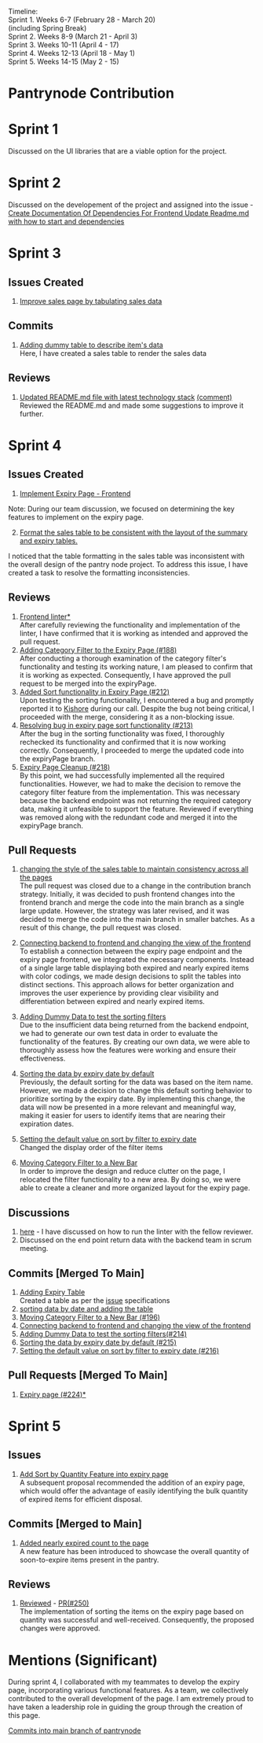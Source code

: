 Timeline:  
Sprint 1. Weeks 6-7 (February 28 - March 20)  
(including Spring Break)  
Sprint 2. Weeks 8-9 (March 21 - April 3)  
Sprint 3. Weeks 10-11 (April 4 - 17)  
Sprint 4. Weeks 12-13 (April 18 - May 1)  
Sprint 5. Weeks 14-15 (May 2 - 15)  

# Pantrynode Contribution

# Sprint 1

Discussed on the UI libraries that are a viable option for the project.

# Sprint 2

Discussed on the developement of the project and assigned into the issue - [Create Documentation Of Dependencies For Frontend Update Readme.md with how to start and dependencies](https://github.com/ChicoState/PantryNode/issues/67)

# Sprint 3

## Issues Created
1. [Improve sales page by tabulating sales data](https://github.com/ChicoState/PantryNode/issues/129)  

## Commits
1. [Adding dummy table to describe item's data](https://github.com/ChicoState/PantryNode/pull/125/commits/582c0661d0874edcd0a4c15602a30dab17a84109)  
Here, I have created a sales table to render the sales data

## Reviews
1. [Updated README.md file with latest technology stack](https://github.com/ChicoState/PantryNode/pull/122) [(comment)](https://github.com/ChicoState/PantryNode/pull/122#pullrequestreview-1379846800)  
Reviewed the README.md and made some suggestions to improve it further.

# Sprint 4

## Issues Created
1. [Implement Expiry Page - Frontend](https://github.com/ChicoState/PantryNode/issues/143)

Note: During our team discussion, we focused on determining the key features to implement on the expiry page.

2. [Format the sales table to be consistent with the layout of the summary and expiry tables.](https://github.com/ChicoState/PantryNode/issues/189)

I noticed that the table formatting in the sales table was inconsistent with the overall design of the pantry node project. To address this issue, I have created a task to resolve the formatting inconsistencies.

## Reviews  
1. [Frontend linter*](https://github.com/ChicoState/PantryNode/pull/134)  
After carefully reviewing the functionality and implementation of the linter, I have confirmed that it is working as intended and approved the pull request.
2. [Adding Category Filter to the Expiry Page (#188)](https://github.com/ChicoState/PantryNode/pull/188)  
After conducting a thorough examination of the category filter's functionality and testing its working nature, I am pleased to confirm that it is working as expected. Consequently, I have approved the pull request to be merged into the expiryPage. 
3. [Added Sort functionality in Expiry Page (#212)](https://github.com/ChicoState/PantryNode/pull/212)  
Upon testing the sorting functionality, I encountered a bug and promptly reported it to [Kishore](https://github.com/KishoreMenda) during our call. Despite the bug not being critical, I proceeded with the merge, considering it as a non-blocking issue.
4. [Resolving bug in expiry page sort functionality (#213)](https://github.com/ChicoState/PantryNode/pull/213)  
After the bug in the sorting functionality was fixed, I thoroughly rechecked its functionality and confirmed that it is now working correctly. Consequently, I proceeded to merge the updated code into the expiryPage branch.
5. [Expiry Page Cleanup (#218)](https://github.com/ChicoState/PantryNode/pull/218)  
By this point, we had successfully implemented all the required functionalities. However, we had to make the decision to remove the category filter feature from the implementation. This was necessary because the backend endpoint was not returning the required category data, making it unfeasible to support the feature. Reviewed if everything was removed along with the redundant code and merged it into the expiryPage branch.

## Pull Requests
1. [changing the style of the sales table to maintain consistency across all the pages](https://github.com/ChicoState/PantryNode/pull/190)  
The pull request was closed due to a change in the contribution branch strategy. Initially, it was decided to push frontend changes into the frontend branch and merge the code into the main branch as a single large update. However, the strategy was later revised, and it was decided to merge the code into the main branch in smaller batches. As a result of this change, the pull request was closed.

2. [Connecting backend to frontend and changing the view of the frontend](https://github.com/ChicoState/PantryNode/pull/211)  
To establish a connection between the expiry page endpoint and the expiry page frontend, we integrated the necessary components. Instead of a single large table displaying both expired and nearly expired items with color codings, we made design decisions to split the tables into distinct sections. This approach allows for better organization and improves the user experience by providing clear visibility and differentiation between expired and nearly expired items.
3. [Adding Dummy Data to test the sorting filters](https://github.com/ChicoState/PantryNode/pull/214)  
Due to the insufficient data being returned from the backend endpoint, we had to generate our own test data in order to evaluate the functionality of the features. By creating our own data, we were able to thoroughly assess how the features were working and ensure their effectiveness. 
4. [Sorting the data by expiry date by default](https://github.com/ChicoState/PantryNode/pull/215)  
Previously, the default sorting for the data was based on the item name. However, we made a decision to change this default sorting behavior to prioritize sorting by the expiry date. By implementing this change, the data will now be presented in a more relevant and meaningful way, making it easier for users to identify items that are nearing their expiration dates.
5. [Setting the default value on sort by filter to expiry date](https://github.com/ChicoState/PantryNode/pull/216)  
Changed the display order of the filter items 
6. [Moving Category Filter to a New Bar](https://github.com/ChicoState/PantryNode/pull/196)  
In order to improve the design and reduce clutter on the page, I relocated the filter functionality to a new area. By doing so, we were able to create a cleaner and more organized layout for the expiry page.

## Discussions
1. [here](https://github.com/ChicoState/PantryNode/pull/134#issuecomment-1505817344) - I have discussed on how to run the linter with the fellow reviewer.
2. Discussed on the end point return data with the backend team in scrum meeting.

## Commits [Merged To Main]
1. [Adding Expiry Table](https://github.com/ChicoState/PantryNode/pull/224/commits/56331dc6907d013700fbde1c3eafcbf68825f131)  
Created a table as per the [issue](https://github.com/ChicoState/PantryNode/issues/143) specifications
2. [sorting data by date and adding the table](https://github.com/ChicoState/PantryNode/pull/224/commits/9022d33edb23471b33fe5357cbb50c0f4d4ba0d1)  
3. [Moving Category Filter to a New Bar (#196)](https://github.com/ChicoState/PantryNode/commit/bb9ff6423ccd71082c7effb4fabe154bdb698356)  
4. [Connecting backend to frontend and changing the view of the frontend](https://github.com/ChicoState/PantryNode/commit/8cab82ec5ce1faee5d3a59b7925381c76e27a96e)
5. [Adding Dummy Data to test the sorting filters(#214)](https://github.com/ChicoState/PantryNode/pull/224/commits/fcb2a66c71703754ea0dbc1f5c0609502b2ac83a)
6. [Sorting the data by expiry date by default (#215)](https://github.com/ChicoState/PantryNode/commit/79e39535179e4f07f4194fbdc3a0efeec08cdd10)
7. [Setting the default value on sort by filter to expiry date (#216)](https://github.com/ChicoState/PantryNode/commit/e2fcdfdd70e9f543de4f95ca28a94cf1ddd1da83)

## Pull Requests [Merged To Main]
1. [Expiry page (#224)*](https://github.com/ChicoState/PantryNode/pull/224) 

# Sprint 5

## Issues  
1. [Add Sort by Quantity Feature into expiry page](https://github.com/ChicoState/PantryNode/issues/249)  
A subsequent proposal recommended the addition of an expiry page, which would offer the advantage of easily identifying the bulk quantity of expired items for efficient disposal.

## Commits [Merged to Main]
1. [Added nearly expired count to the page](https://github.com/ChicoState/PantryNode/pull/252/commits/0d00818c9990c456e68a060c2d6186d5aa314f15)   
A new feature has been introduced to showcase the overall quantity of soon-to-expire items present in the pantry.

## Reviews
1. [Reviewed](https://github.com/ChicoState/PantryNode/pull/250#pullrequestreview-1427567735) - [PR(#250)](https://github.com/ChicoState/PantryNode/pull/250)  
The implementation of sorting the items on the expiry page based on quantity was successful and well-received. Consequently, the proposed changes were approved.

# Mentions (Significant)
During sprint 4, I collaborated with my teammates to develop the expiry page, incorporating various functional features. As a team, we collectively contributed to the overall development of the page. I am extremely proud to have taken a leadership role in guiding the group through the creation of this page.

[Commits into main branch of pantrynode](https://github.com/ChicoState/PantryNode/commits?author=Gajjela-Koushik-Reddy)